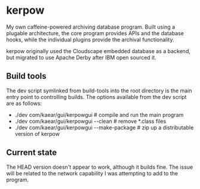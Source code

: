 # kerpow

My own caffeine-powered archiving database program. Built using a plugable architecture, the core program provides APIs and the database hooks, while the individual plugins provide the archival functionality.

kerpow originally used the Cloudscape embedded database as a backend, but migrated to use Apache Derby after IBM open sourced it.

## Build tools

The dev script symlinked from build-tools into the root directory is the main entry point to controlling builds. The options available from the dev script are as follows:

* ./dev com/kaear/gui/kerpowgui # compile and run the main program
* ./dev com/kaear/gui/kerpowgui --clean # remove *.class files
* ./dev com/kaear/gui/kerpowgui --make-package # zip up a distributable version of kerpow

## Current state

The HEAD version doesn't appear to work, although it builds fine. The issue will be related to the network capability I was attempting to add to the program.